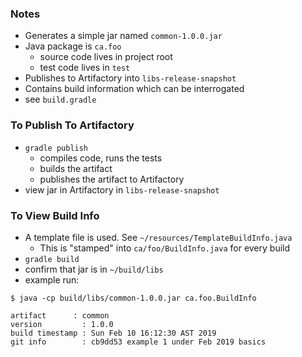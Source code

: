 
### Notes

* Generates a simple jar named `common-1.0.0.jar`
* Java package is `ca.foo`
    * source code lives in project root
    * test code lives in `test`
* Publishes to Artifactory into `libs-release-snapshot`
* Contains build information which can be interrogated
* see `build.gradle`

### To Publish To Artifactory 

* `gradle publish`
    * compiles code, runs the tests
    * builds the artifact
    * publishes the artifact to Artifactory
* view jar in Artifactory in `libs-release-snapshot`

### To View Build Info

* A template file is used. See `~/resources/TemplateBuildInfo.java`
    * This is "stamped" into `ca/foo/BuildInfo.java` for every build
* `gradle build`
* confirm that jar is in `~/build/libs`
* example run:
```
$ java -cp build/libs/common-1.0.0.jar ca.foo.BuildInfo

artifact      : common
version         : 1.0.0
build timestamp : Sun Feb 10 16:12:30 AST 2019
git info        : cb9dd53 example 1 under Feb 2019 basics
``` 

